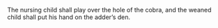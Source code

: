 The nursing child shall play over the hole of the cobra, and the weaned child shall put his hand on the adder’s den.

